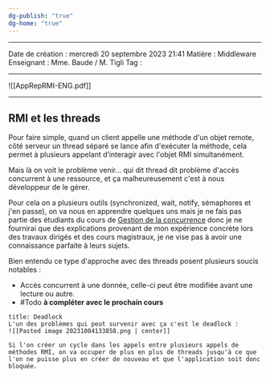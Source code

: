 ```yaml
---
dg-publish: "true"
dg-home: "true"
---
```

 ---

 Date de création : mercredi 20 septembre 2023 21:41
 Matière : Middleware
 Enseignant : Mme. Baude / M. Tigli
 Tag :

---

![[AppRepRMI-ENG.pdf]]

---

## RMI et les threads

Pour faire simple, quand un client appelle une méthode d'un objet remote, côté serveur un thread séparé se lance afin d'exécuter la méthode, cela permet à plusieurs appelant d’interagir avec l'objet RMI simultanément.

Mais là on voit le problème venir... qui dit thread dit problème d'accès concurrent à une ressource, et ça malheureusement c'est à nous développeur de le gérer.

Pour cela on a plusieurs outils (synchronized, wait, notify, sémaphores et j'en passe), on va nous en apprendre quelques uns mais je ne fais pas partie des étudiants du cours de <u>Gestion de la concurrence</u> donc je ne fournirai que des explications provenant de mon expérience concrète lors des travaux dirigés et des cours magistraux, je ne vise pas à avoir une connaissance parfaite à leurs sujets.

Bien entendu ce type d'approche avec des threads posent plusieurs soucis notables :
- Accès concurrent à une donnée, celle-ci peut être modifiée avant une lecture ou autre.
- #Todo **à compléter avec le prochain cours**

```ad-danger
title: Deadlock
L'un des problèmes qui peut survenir avec ça c'est le deadlock :
![[Pasted image 20231004133858.png | center]]

Si l'on créer un cycle dans les appels entre plusieurs appels de méthodes RMI, on va occuper de plus en plus de threads jusqu'à ce que l'on ne puisse plus en créer de nouveau et que l'application soit donc bloquée.
```

 